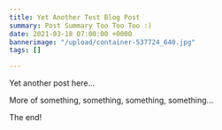 ```yaml
---
title: Yet Another Test Blog Post
summary: Post Summary Too Too Too :)
date: 2021-03-18 07:00:00 +0000
bannerimage: "/upload/container-537724_640.jpg"
tags: []

---
```

<BlogHeader :frontmatter="$frontmatter" />

Yet another post here...

More of something, something, something, something...

  <SectionVisualRight 
    videoUrl="https://www.youtube.com/embed/zT2ce3G-bU0" 
    headline="headline - Lorem ipsum dolor sit amet"
    title="title - Lorem ipsum dolor sit amet" 
    subtitle="subtitle - Lorem ipsum dolor sit amet"
    button1Text="Button 1"
    button1Link="/#mc_signup"
    button2Text="Button 2"
    button2Link="https://github.com/docker-slim/docker-slim"
    :bullets = "[
      'Bullet # 1 - Lorem ipsum dolor sit amet',
      'Bullet # 2 - Lorem ipsum dolor sit amet'
    ]"
  />
  
The end!

<BlogFooter :frontmatter="$frontmatter" />